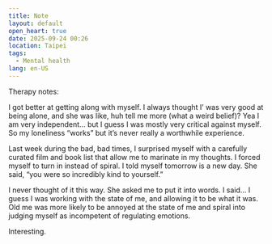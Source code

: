 ```yaml
---
title: Note
layout: default
open_heart: true
date: 2025-09-24 00:26
location: Taipei
tags: 
  - Mental health
lang: en-US
---
```


Therapy notes:

I got better at getting along with myself. I always thought I’ was very good at being alone, and she was like, huh tell me more (what a weird belief)? Yea I am very independent… but I guess I was mostly very critical against myself. So my loneliness “works” but it’s never really a worthwhile experience.

Last week during the bad, bad times, I surprised myself with a carefully curated film and book list that allow me to marinate in my thoughts. I forced myself to turn in instead of spiral. I told myself tomorrow is a new day. She said, “you were so incredibly kind to yourself.” 

I never thought of it this way. She asked me to put it into words. I said… I guess I was working with the state of me, and allowing it to be what it was. Old me was more likely to be annoyed at the state of me and spiral into judging myself as incompetent of regulating emotions.

Interesting.
